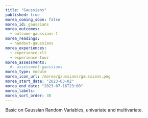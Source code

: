 ```yaml
---
title: "Gaussians"
published: true
morea_coming_soon: false
morea_id: gaussians
morea_outcomes:
  - outcome-gaussians-1
morea_readings:
  - handout-gaussians
morea_experiences:
  - experience-clt
  - experience-tour
morea_assessments:
  #- assessment-gaussians
morea_type: module
morea_icon_url: /morea/gaussians/gaussians.png
morea_start_date: "2023-03-02"
morea_end_date: "2023-07-16T23:00"
morea_labels:
morea_sort_order: 30
---
```


Basic on Gaussian Random Variables, univariate and multivariate.
